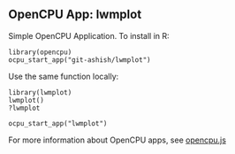 OpenCPU App: lwmplot
---------------------

Simple OpenCPU Application. To install in R:

    library(opencpu)
    ocpu_start_app("git-ashish/lwmplot")

Use the same function locally:

    library(lwmplot)
    lwmplot()
    ?lwmplot
    
    ocpu_start_app("lwmplot")

For more information about OpenCPU apps, see [opencpu.js](https://www.opencpu.org/apps.html)
